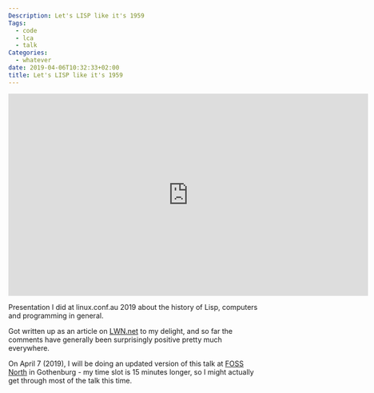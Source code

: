 ```yaml
---
Description: Let's LISP like it's 1959
Tags:
  - code
  - lca
  - talk
Categories:
  - whatever
date: 2019-04-06T10:32:33+02:00
title: Let's LISP like it's 1959
---
```


<iframe width="720" height="405" src="https://www.youtube.com/embed/hGY3uBHVVr4" frameborder="0" allow="accelerometer; autoplay; encrypted-media; gyroscope; picture-in-pi    cture" allowfullscreen></iframe>

Presentation I did at linux.conf.au 2019 about the history of Lisp,
computers and programming in general.

Got written up as an article on <a href="https://lwn.net/Articles/778550/">LWN.net</a>
to my delight, and so far the comments have generally been surprisingly positive pretty
much everywhere.

On April 7 (2019), I will be doing an updated version of this talk at
<a href="https://foss-north.se/">FOSS North</a> in Gothenburg - my time
slot is 15 minutes longer, so I might actually get through most of the
talk this time.

